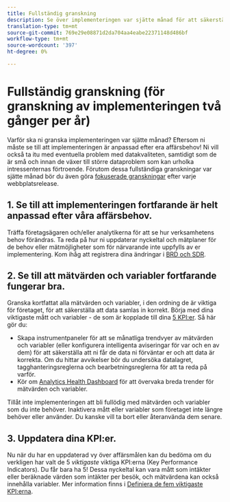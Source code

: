 ```yaml
---
title: Fullständig granskning
description: Se över implementeringen var sjätte månad för att säkerställa fortsatt anpassning till affärsbehoven och nyckeltalen.
translation-type: tm+mt
source-git-commit: 769e29e08871d2da704aa4eabe22371148d486bf
workflow-type: tm+mt
source-wordcount: '397'
ht-degree: 0%

---
```



# Fullständig granskning (för granskning av implementeringen två gånger per år)

Varför ska ni granska implementeringen var sjätte månad? Eftersom ni måste se till att implementeringen är anpassad efter era affärsbehov! Ni vill också ta itu med eventuella problem med datakvaliteten, samtidigt som de är små och innan de växer till större dataproblem som kan urholka intressenternas förtroende. Förutom dessa fullständiga granskningar var sjätte månad bör du även göra [fokuserade granskningar](/help/implement/review/focused-review.md) efter varje webbplatsrelease.

## 1. Se till att implementeringen fortfarande är helt anpassad efter våra affärsbehov.

Träffa företagsägaren och/eller analytikerna för att se hur verksamhetens behov förändras. Ta reda på hur ni uppdaterar nyckeltal och mätplaner för de behov eller mätmöjligheter som för närvarande inte uppfylls av er implementering. Kom ihåg att registrera dina ändringar i [BRD och SDR](https://experienceleague.adobe.com/docs/analytics-learn/tutorials/implementation/implementation-basics/creating-a-business-requirements-document.html?lang=en#implementation).

## 2. Se till att mätvärden och variabler fortfarande fungerar bra.

Granska kortfattat alla mätvärden och variabler, i den ordning de är viktiga för företaget, för att säkerställa att data samlas in korrekt. Börja med dina viktigaste mått och variabler - de som är kopplade till dina [5 KPI:er](https://experienceleague.adobe.com/docs/analytics/implementation/review/define-kpis.html?lang=en#review). Så här gör du:

* Skapa instrumentpaneler för att se månatliga trendvyer av mätvärden och variabler (eller konfigurera intelligenta aviseringar för var och en av dem) för att säkerställa att ni får de data ni förväntar er och att data är korrekta. Om du hittar avvikelser bör du undersöka datalagret, tagghanteringsreglerna och bearbetningsreglerna för att ta reda på varför.
* Kör om [Analytics Health Dashboard](https://assets.adobe.com/public/9549dbe7-765a-4899-77b8-85cbba1a4252) för att övervaka breda trender för mätvärden och variabler.

Tillåt inte implementeringen att bli fullödig med mätvärden och variabler som du inte behöver. Inaktivera mått eller variabler som företaget inte längre behöver eller använder. Du kanske vill ta bort eller återanvända dem senare.

## 3. Uppdatera dina KPI:er.

Nu när du har en uppdaterad vy över affärsmålen kan du bedöma om du verkligen har valt de 5 *viktigaste* viktiga KPI:erna (Key Performance Indicators). Du får bara ha 5! Dessa nyckeltal kan vara mått som intäkter eller beräknade värden som intäkter per besök, och mätvärdena kan också innehålla variabler. Mer information finns i [Definiera de fem viktigaste KPI:erna](/help/implement/review/define-kpis.md).

